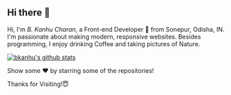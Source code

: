 <!-- Greeting -->

## Hi there 👋

<!--Introduction -->
Hi, I'm _B. Kanhu Charan_, a Front-end Developer 🚀 from Sonepur, Odisha, IN. I'm passionate about making modern, responsive websites.
Besides programming, I enjoy drinking Coffee and taking pictures of Nature.

<!--
## 💼 Things that I'm currently working on:

- Improving my Front-End Web💻 Development skills.
- Learning UI Design.

## 🌱 Goals for 2021

- Build few projects.
- Contribute to Open Source.

## 💭 Ask me about

- Web design
- front-end development
- purchasing a custom pc or a laptop

## ⚡ Fun fact

- I love to read about Space and listening to music all day.

<!--Social -->

<!-- ## 📫 Connect with me:

[<img src="https://img.shields.io/badge/Facebook-1877F2?style=for-the-badge&logo=facebook&logoColor=white" alt="">](https://www.facebook.com/bkanhu7/)
[<img src="https://img.shields.io/badge/Instagram-E4405F?style=for-the-badge&logo=instagram&logoColor=white" alt="">](https://www.instagram.com/bkanhu7/)
[<img src="https://img.shields.io/badge/Twitter-1DA1F2?style=for-the-badge&logo=twitter&logoColor=white" alt="">](https://twitter.com/bkanhu7)
[<img src="https://img.shields.io/badge/LinkedIn-0077B5?style=for-the-badge&logo=linkedin&logoColor=white" alt="">](https://www.linkedin.com/in/bkanhucharan/)
[<img src="https://img.shields.io/badge/GitHub-100000?style=for-the-badge&logo=github&logoColor=white" alt="">](https://github.com/bkanhu/)
[<img src="https://img.shields.io/badge/Dribbble-EA4C89?style=for-the-badge&logo=dribbble&logoColor=white" alt="">](https://dribbble.com/bkanhu)
[<img src="https://img.shields.io/badge/-Behance-blue?style=for-the-badge&logo=behance&logoColor=white" alt="">](https://behance.net/bkanhu/)
[<img src="https://img.shields.io/badge/Hashnode-2962FF?style=for-the-badge&logo=hashnode&logoColor=white" alt="">](https://blog.bkanhu.me/)
<br> -->

<!-- <hr> -->
<!-- <br> -->
<!--Tools -->
<!-- ## 👩‍💻 Tools I use -->

<!-- ### Languages

![](https://img.shields.io/badge/HTML5-E34F26?style=for-the-badge&logo=html5&logoColor=white)
![](https://img.shields.io/badge/CSS3-1572B6?style=for-the-badge&logo=css3&logoColor=white)
![](https://img.shields.io/badge/JavaScript-F7DF1E?style=for-the-badge&logo=javascript&logoColor=black)
![](https://img.shields.io/badge/React-20232A?style=for-the-badge&logo=react&logoColor=61DAFB)
![](https://img.shields.io/badge/Bootstrap-563D7C?style=for-the-badge&logo=bootstrap&logoColor=white)
![](https://img.shields.io/badge/Material--UI-0081CB?style=for-the-badge&logo=material-ui&logoColor=white)
![](https://img.shields.io/badge/Sass-CC6699?style=for-the-badge&logo=sass&logoColor=white)
 -->
<!-- ### Database Systems -->

<!-- ![](https://img.shields.io/badge/MySQL-00000F?style=for-the-badge&logo=mysql&logoColor=white) -->

<!-- ### Tools -->
<!-- 
![](https://img.shields.io/badge/npm-CB3837?style=for-the-badge&logo=npm&logoColor=white)
![](https://img.shields.io/badge/Git-F05032?style=for-the-badge&logo=git&logoColor=white)
![](https://img.shields.io/badge/Postman-FF6C37?style=for-the-badge&logo=Postman&logoColor=white)

### Design Tools

![](https://img.shields.io/badge/Adobe%20XD-FF61F6?style=for-the-badge&logo=Adobe%20XD&logoColor=white)
![](https://img.shields.io/badge/Figma-F24E1E?style=for-the-badge&logo=figma&logoColor=white)

### Hosting

![](https://img.shields.io/badge/Amazon-AWS-{232F3E}?style=for-the-badge&logo=amazonaws&logoColor=white)
![](https://img.shields.io/badge/Netlify-00C7B7?style=for-the-badge&logo=netlify&logoColor=white)
![](https://img.shields.io/badge/Replit-667881?style=for-the-badge&logo=repl-dot-it&logoColor=white) -->

<!-- ### OS

![](https://img.shields.io/badge/Windows-0078D6?style=for-the-badge&logo=windows&logoColor=white)
![](https://img.shields.io/badge/Ubuntu-E95420?style=for-the-badge&logo=ubuntu&logoColor=white)

### IDE

![](https://img.shields.io/badge/Visual_Studio_Code-0078D4?style=for-the-badge&logo=visual%20studio%20code&logoColor=white)
![](https://img.shields.io/badge/sublime_text-%23575757.svg?&style=for-the-badge&logo=sublime-text&logoColor=important)

<hr> -->
<!--Github Stats -->

[![bkanhu's github stats](https://github-readme-stats.vercel.app/api?username=bkanhu&count_private=true&show_icons=true&theme=radical&hide=stars)](https://github.com/anuraghazra/github-readme-stats)

Show some ❤️ by starring some of the repositories!

Thanks for Visiting!😇 
